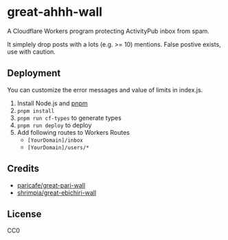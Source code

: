 # great-ahhh-wall

A Cloudflare Workers program protecting ActivityPub inbox from spam.

It simplely drop posts with a lots (e.g. >= 10) mentions.
False postive exists, use with caution.

## Deployment

You can customize the error messages and value of limits in index.js.

1. Install Node.js and [pnpm](https://pnpm.io/)
2. `pnpm install`
3. `pnpm run cf-types` to generate types
4. `pnpm run deploy` to deploy
5. Add following routes to Workers Routes
   - `[YourDomain]/inbox`
   - `[YourDomain]/users/*`

## Credits

- [paricafe/great-pari-wall](https://github.com/paricafe/great-pari-wall)
- [shrimpia/great-ebichiri-wall](https://github.com/shrimpia/great-ebichiri-wall)

## License

CC0
